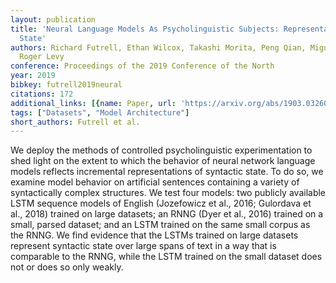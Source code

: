 ```yaml
---
layout: publication
title: 'Neural Language Models As Psycholinguistic Subjects: Representations Of Syntactic
  State'
authors: Richard Futrell, Ethan Wilcox, Takashi Morita, Peng Qian, Miguel Ballesteros,
  Roger Levy
conference: Proceedings of the 2019 Conference of the North
year: 2019
bibkey: futrell2019neural
citations: 172
additional_links: [{name: Paper, url: 'https://arxiv.org/abs/1903.03260'}]
tags: ["Datasets", "Model Architecture"]
short_authors: Futrell et al.
---
```

We deploy the methods of controlled psycholinguistic experimentation to shed
light on the extent to which the behavior of neural network language models
reflects incremental representations of syntactic state. To do so, we examine
model behavior on artificial sentences containing a variety of syntactically
complex structures. We test four models: two publicly available LSTM sequence
models of English (Jozefowicz et al., 2016; Gulordava et al., 2018) trained on
large datasets; an RNNG (Dyer et al., 2016) trained on a small, parsed dataset;
and an LSTM trained on the same small corpus as the RNNG. We find evidence that
the LSTMs trained on large datasets represent syntactic state over large spans
of text in a way that is comparable to the RNNG, while the LSTM trained on the
small dataset does not or does so only weakly.